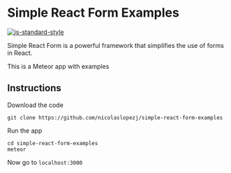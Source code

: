 # Simple React Form Examples

[![js-standard-style](https://img.shields.io/badge/code%20style-standard-brightgreen.svg)](http://standardjs.com/)

Simple React Form is a powerful framework that simplifies the use of forms in React.

This is a Meteor app with examples

## Instructions

Download the code

```
git clone https://github.com/nicolaslopezj/simple-react-form-examples
```

Run the app

```
cd simple-react-form-examples
meteor
```

Now go to ```localhost:3000```
